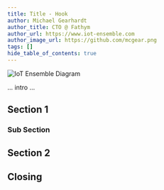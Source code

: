 ```yaml
---
title: Title - Hook
author: Michael Gearhardt
author_title: CTO @ Fathym
author_url: https://www.iot-ensemble.com
author_image_url: https://github.com/mcgear.png
tags: []
hide_table_of_contents: true
---
```


![IoT Ensemble Diagram](https://www.iot-ensemble.com/img/iot-ensemble-diagram.png)

... intro ...

## Section 1

### Sub Section

## Section 2

## Closing

